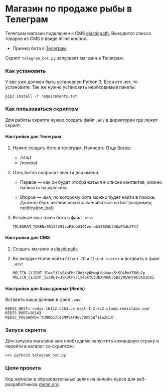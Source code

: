 # Магазин по продаже рыбы в Телеграм

Телеграм магазин подключен к CMS [elasticpath](https://www.elasticpath.com/). 
Выводится список товаров из CMS в ввиде inline кнопок.


* Пример бота в [Телеграм](https://t.me/sale_fish_devman_bot)


Скрипт ```telegram_bot.py``` запускает магазин в Телеграм.

### Как установить

У вас уже должен быть установлен Python 3. Если его нет, то установите.
Так же нужно установить необходимые пакеты:
```
pip3 install -r requirements.txt
```

### Как пользоваться скриптом

Для работы скрипта нужно создать файл ```.env``` в директории где лежит скрипт.

#### Настройки для Телеграм

1. Нужно создать бота в телеграм. Написать [Отцу ботов](https://telegram.me/BotFather):
    * /start
    * /newbot
    
2. Отец ботов попросит ввести два имени. 

    * Первое — как он будет отображаться в списке контактов, можно написать на русском. 

    * Второе — имя, по которому бота можно будет найти в поиске. 
      Должно быть английском и заканчиваться на bot (например, notification_bot)

3. Вставьте ваш токен бота в файл ```.env```:
    ```
    TELEGRAM_TOKEN=95132391:wP3db3301vnrob33BZdb33KwP3db3F1I
    ```

#### Настройки для CMS

1. Создать магазин в [elasticpath](https://www.elasticpath.com/).

2. Во вкладке Home найти ```Client ID``` и ```Client secret``` и вставить в файл ```.env```:
    ```
    MOLTIN_CLIENT_ID=cFfCsS4oEMrC8dtKyDMwgL8oVams5t9DkRmfT66u2p
    MOLTIN_CLIENT_SECRET=JvR0CFkcix46KtGz3bzwWoUJ5BzyWC9HTHU3XUIG81
    ```

#### Настройки для базы данных (Redis)

Вставить ваши данные в файл ```.env```:

``` 
REDIS_HOST='redis-16132.c263.us-east-1-2.ec2.cloud.redislabs.com'
REDIS_PORT=16143
REDIS_PASSWORD='tUN6QoJldZNMSXr9uV7DmSbWf1IwZwLX'
```
   
### Запуск скрипта
Для запуска магазина вам необходимо запустить командную строку и перейти в каталог со скриптом:
```
>>> python3 telegram_bot.py
```

### Цели проекта

Код написан в образовательных целях на онлайн-курсе для веб-разработчиков [dvmn.org](https://dvmn.org/).

